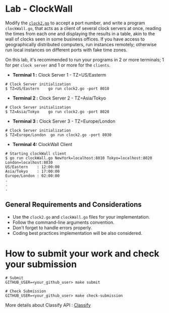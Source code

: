Lab - ClockWall
===================

Modify the [`clock2.go`](./clock2.go) to accept a port number, and write a program `clockWall.go`, that acts as a client of several clock servers at once, reading the times from each one and displaying the results in a table, akin to the wall of clocks seen in some business offices. If you have access to geographically distributed computers, run instances remotely; otherwise run local instances on different ports with fake time zones.

On this lab, it's recommended to run your programs in 2 or more terminals; 1 for per `clock server` and 1 or more for the `clients`.

- **Terminal 1 :** Clock Server 1 - TZ=US/Easterm
```
# Clock Server initialization
$ TZ=US/Eastern    go run clock2.go -port 8010
```

- **Terminal 2 :** Clock Server 2 - TZ=Asia/Tokyo
```
# Clock Server initialization
$ TZ=Asia/Tokyo    go run clock2.go -port 8020
```

- **Terminal 3 :** Clock Server 3 - TZ=Europe/London
```
# Clock Server initialization
$ TZ=Europe/London  go run clock2.go -port 8030
```

- **Terminal 4:** ClockWall Client
```
# Starting clockWall client
$ go run clockWall.go NewYork=localhost:8010 Tokyo=localhost:8020 London=localhost:8030
US/Eastern    : 12:00:00
Asia/Tokyo    : 17:00:00
Europe/London : 02:00:00
.
.
.
```

General Requirements and Considerations
---------------------------------------
- Use the `clock2.go` and `clockWall.go` files for your implementation.
- Follow the command-line arguments convention.
- Don't forget to handle errors properly.
- Coding best practices implementation will be also considered.


How to submit your work and check your submission
=================================================
```
# Submit
GITHUB_USER=<your_github_user> make submit

# Check Submission
GITHUB_USER=<your_github_user> make check-submission
```

More details about Classify API : [Classify](../../classify.md)
